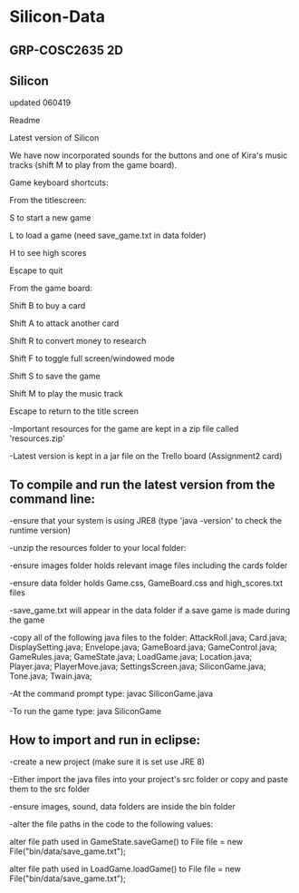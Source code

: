 # Silicon-Data

GRP-COSC2635 2D
---------------
Silicon
-------

updated 060419

Readme

Latest version of Silicon

We have now incorporated sounds for the buttons and one
of Kira's music tracks (shift M to play from the game board).

Game keyboard shortcuts:

From the titlescreen:

S to start a new game

L to load a game (need save_game.txt in data folder)

H to see high scores

Escape to quit

From the game board:

Shift B to buy a card

Shift A to attack another card

Shift R to convert money to research

Shift F to toggle full screen/windowed mode

Shift S to save the game

Shift M to play the music track

Escape to return to the title screen


-Important resources for the game are kept in a zip file
   called 'resources.zip'
   
-Latest version is kept in a jar file on the Trello board (Assignment2 card)

To compile and run the latest version from the command line:
------------------------------------------------------------
-ensure that your system is using JRE8
(type 'java -version' to check the runtime version)

-unzip the resources folder to your local folder:

-ensure images folder holds relevant image files including the cards folder

-ensure data folder holds Game.css, GameBoard.css and high_scores.txt files

-save_game.txt will appear in the data folder if a save game is made during
   the game

-copy all of the following java files to the folder:
AttackRoll.java;
Card.java;
DisplaySetting.java;
Envelope.java;
GameBoard.java;
GameControl.java;
GameRules.java;
GameState.java;
LoadGame.java;
Location.java;
Player.java;
PlayerMove.java;
SettingsScreen.java;
SiliconGame.java;
Tone.java;
Twain.java;

-At the command prompt type:
javac SiliconGame.java

-To run the game type:
java SiliconGame

How to import and run in eclipse:
---------------------------------
-create a new project (make sure it is set use JRE 8)

-Either import the java files into your project's src folder
or copy and paste them to the src folder

-ensure images, sound, data folders are inside the bin folder

-alter the file paths in the code to the following values:

alter file path used in GameState.saveGame() to
	File file = new File("bin/data/save_game.txt");

alter file path used in LoadGame.loadGame() to
	File file = new File("bin/data/save_game.txt");

